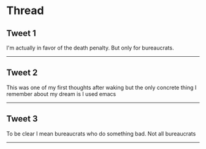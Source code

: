 # Thread

## Tweet 1

I'm actually in favor of the death penalty. But only for bureaucrats.

---

## Tweet 2

This was one of my first thoughts after waking but the only concrete thing I remember about my dream is I used emacs

---

## Tweet 3

To be clear I mean bureaucrats who do something bad. Not all bureaucrats

---

